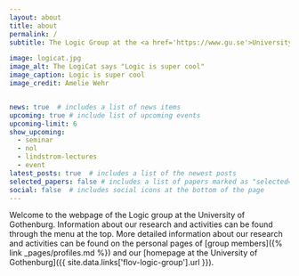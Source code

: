```yaml
---
layout: about
title: about
permalink: /
subtitle: The Logic Group at the <a href='https://www.gu.se'>University of Gothenburg</a>

image: logicat.jpg
image_alt: The LogiCat says "Logic is super cool"
image_caption: Logic is super cool
image_credit: Amelie Wehr


news: true  # includes a list of news items
upcoming: true # include list of upcoming events
upcoming-limit: 6
show_upcoming:
  - seminar
  - nol
  - lindstrom-lectures
  - event
latest_posts: true  # includes a list of the newest posts
selected_papers: false # includes a list of papers marked as "selected={true}"
social: false  # includes social icons at the bottom of the page
---
```


Welcome to the webpage of the Logic group at the University of Gothenburg.
Information about our research and activities can be found through the menu at the top.
More detailed information about our research and activities can be found on the personal pages of [group members]({% link _pages/profiles.md %}) and our [homepage at the University of Gothenburg]({{ site.data.links['flov-logic-group'].url }}).

